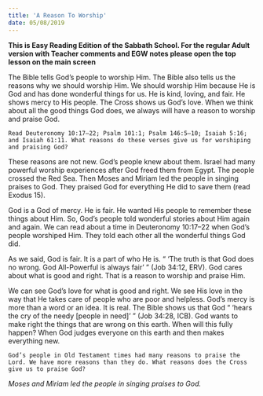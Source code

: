 ```yaml
---
title: 'A Reason To Worship'
date: 05/08/2019
---
```


**This is Easy Reading Edition of the Sabbath School. For the regular Adult version with Teacher comments and EGW notes please open the top lesson on the main screen**

The Bible tells God’s people to worship Him. The Bible also tells us the reasons why we should worship Him. We should worship Him because He is God and has done wonderful things for us. He is kind, loving, and fair. He shows mercy to His people. The Cross shows us God’s love. When we think about all the good things God does, we always will have a reason to worship and praise God. 

`Read Deuteronomy 10:17–22; Psalm 101:1; Psalm 146:5–10; Isaiah 5:16; and Isaiah 61:11. What reasons do these verses give us for worshiping and praising God?`

These reasons are not new. God’s people knew about them. Israel had many powerful worship experiences after God freed them from Egypt. The people crossed the Red Sea. Then Moses and Miriam led the people in singing praises to God. They praised God for everything He did to save them (read Exodus 15).

God is a God of mercy. He is fair. He wanted His people to remember these things about Him. So, God’s people told wonderful stories about Him again and again. We can read about a time in Deuteronomy 10:17–22 when God’s people worshiped Him. They told each other all the wonderful things God did.

As we said, God is fair. It is a part of who He is. “ ‘The truth is that God does no wrong. God All-Powerful is always fair’ ” (Job 34:12, ERV). God cares about what is good and right. That is a reason to worship and praise Him.

We can see God’s love for what is good and right. We see His love in the way that He takes care of people who are poor and helpless. God’s mercy is more than a word or an idea. It is real. The Bible shows us that God “ ‘hears the cry of the needy [people in need]’ ” (Job 34:28, ICB). God wants to make right the things that are wrong on this earth. When will this fully happen? When God judges everyone on this earth and then makes everything new.

`God’s people in Old Testament times had many reasons to praise the Lord. We have more reasons than they do. What reasons does the Cross give us to praise God?`

_Moses and Miriam led the people in singing praises to God._